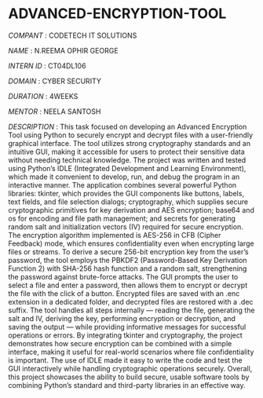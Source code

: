 # ADVANCED-ENCRYPTION-TOOL

*COMPANT* : CODETECH IT SOLUTIONS

*NAME* : N.REEMA OPHIR GEORGE

*INTERN ID* : CT04DL106

*DOMAIN* : CYBER SECURITY

*DURATION* : 4WEEKS

*MENTOR* : NEELA SANTOSH

*DESCRIPTION* : This task focused on developing an Advanced Encryption Tool using Python to securely encrypt and decrypt files with a user-friendly graphical interface. The tool utilizes strong cryptography standards and an intuitive GUI, making it accessible for users to protect their sensitive data without needing technical knowledge. The project was written and tested using Python’s IDLE (Integrated Development and Learning Environment), which made it convenient to develop, run, and debug the program in an interactive manner. The application combines several powerful Python libraries: tkinter, which provides the GUI components like buttons, labels, text fields, and file selection dialogs; cryptography, which supplies secure cryptographic primitives for key derivation and AES encryption; base64 and os for encoding and file path management; and secrets for generating random salt and initialization vectors (IV) required for secure encryption.
The encryption algorithm implemented is AES-256 in CFB (Cipher Feedback) mode, which ensures confidentiality even when encrypting large files or streams. To derive a secure 256-bit encryption key from the user’s password, the tool employs the PBKDF2 (Password-Based Key Derivation Function 2) with SHA-256 hash function and a random salt, strengthening the password against brute-force attacks.
The GUI prompts the user to select a file and enter a password, then allows them to encrypt or decrypt the file with the click of a button. Encrypted files are saved with an .enc extension in a dedicated folder, and decrypted files are restored with a .dec suffix. The tool handles all steps internally — reading the file, generating the salt and IV, deriving the key, performing encryption or decryption, and saving the output — while providing informative messages for successful operations or errors.
By integrating tkinter and cryptography, the project demonstrates how secure encryption can be combined with a simple interface, making it useful for real-world scenarios where file confidentiality is important. The use of IDLE made it easy to write the code and test the GUI interactively while handling cryptographic operations securely. Overall, this project showcases the ability to build secure, usable software tools by combining Python’s standard and third-party libraries in an effective way.

